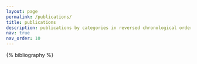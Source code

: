 ```yaml
---
layout: page
permalink: /publications/
title: publications
description: publications by categories in reversed chronological order.
nav: true
nav_order: 10
---
```


<!-- _pages/publications.md -->
<div class="publications">

{% bibliography %}

</div>
